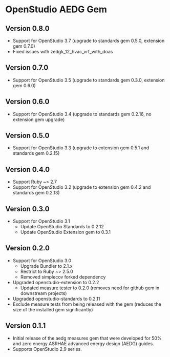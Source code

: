 # OpenStudio AEDG Gem

## Version 0.8.0
* Support for OpenStudio 3.7 (upgrade to standards gem 0.5.0, extension gem 0.7.0)
* Fixed issues with zedgk_12_hvac_vrf_with_doas 

## Version 0.7.0
* Support for OpenStudio 3.5 (upgrade to standards gem 0.3.0, extension gem 0.6.0)

## Version 0.6.0
* Support for OpenStudio 3.4 (upgrade to standards gem 0.2.16, no extension gem upgrade)

## Version 0.5.0
* Support for OpenStudio 3.3 (upgrade to extension gem 0.5.1 and standards gem 0.2.15)

## Version 0.4.0

* Support Ruby ~> 2.7
* Support for OpenStudio 3.2 (upgrade to extension gem 0.4.2 and standards gem 0.2.13)

## Version 0.3.0

* Support for OpenStudio 3.1
    * Update OpenStudio Standards to 0.2.12
    * Update OpenStudio Extension gem to 0.3.1

## Version 0.2.0

* Support for OpenStudio 3.0
    * Upgrade Bundler to 2.1.x
    * Restrict to Ruby ~> 2.5.0   
    * Removed simplecov forked dependency 
* Upgraded openstudio-extension to 0.2.2
    * Updated measure tester to 0.2.0 (removes need for github gem in downstream projects)
* Upgraded openstudio-standards to 0.2.11
* Exclude measure tests from being released with the gem (reduces the size of the installed gem significantly)

## Version 0.1.1

* Initial release of the aedg measures gem that were developed for 50% and zero energy ASRHAE advanced energy design (AEDG) guides.
* Supports OpenStudio 2.9 series. 

